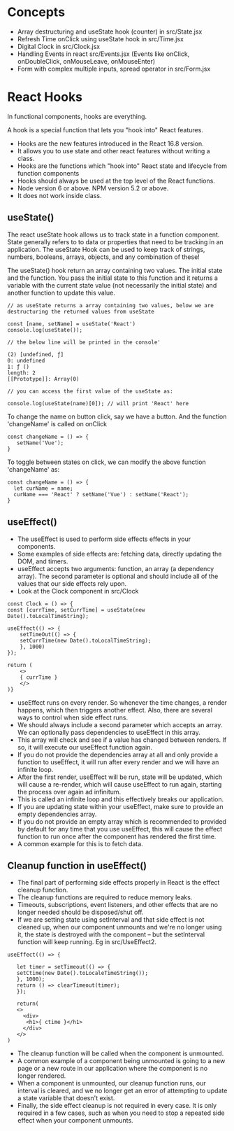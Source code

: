 # Concepts

- Array destructuring and useState hook (counter) in src/State.jsx
- Refresh Time onClick using useState hook in src/Time.jsx
- Digital Clock in src/Clock.jsx
- Handling Events in react src/Events.jsx (Events like onClick, onDoubleClick, onMouseLeave, onMouseEnter)
- Form with complex multiple inputs, spread operator in src/Form.jsx  

# React Hooks

In functional components, hooks are everything.

A hook is a special function that lets you "hook into" React features.

- Hooks are the new features introduced in the React 16.8 version.
- It allows you to use state and other react features without writing a class. 
- Hooks are the functions which "hook into" React state and lifecycle from function components
- Hooks should always be used at the top level of the React functions.
- Node version  6 or above. NPM version 5.2 or above.
- It does not work inside class.

## useState()

The react useState hook allows us to track state in a function component. State generally refers to to data or properties that need to be tracking in an application. The useState Hook can be used to keep track of strings, numbers, booleans, arrays, objects, and any combination of these!

The useState() hook return an array containing two values. The initial state and the function. You pass the initial state to this function and it returns a variable with the current state value (not necessarily the initial state) and another function to update this value.

```
// as useState returns a array containing two values, below we are destructuring the returned values from useState

const [name, setName] = useState('React') 
console.log(useState());

// the below line will be printed in the console'

(2) [undefined, ƒ]
0: undefined
1: ƒ ()
length: 2
[[Prototype]]: Array(0)

// you can access the first value of the useState as:

console.log(useState(name)[0]); // will print 'React' here
```

To change the name on button click, say we have a button. And the function 'changeName' is called on onClick
 ```
 const changeName = () => {
    setName('Vue');
 }
 ```
 To toggle between states on click, we can modify the above function 'changeName' as:
 ```
 const changeName = () => {
   let curName = name;
   curName === 'React' ? setName('Vue') : setName('React');
 }
 ```
 ## useEffect()
 
- The useEffect is used to perform side effects effects in your components. 
- Some examples of side effects are: fetching data, directly updating the DOM, and timers.
- useEffect accepts two arguments: function, an array (a dependency array). The second parameter is optional and should include all of the values that our side effects rely upon.
- Look at the Clock component in src/Clock
```
const Clock = () => {
const [currTime, setCurrTime] = useState(new Date().toLocalTimeString);

useEffect(() => {
    setTimeOut(() => {
    setCurrTime(new Date().toLocalTimeString);
    }, 1000)
});

return (
    <>
    { currTime }
    </>
)}
```
- useEffect runs on every render. So whenever the time changes, a render happens, which then triggers another effect. Also, there are several ways to control when side effect runs.
-  We should always include a second parameter which accepts an array. We can optionally pass dependencies to useEffect in this array.
- This array will check and see if a value has changed between renders. If so, it will execute our useEffect function again.
- If you do not provide the dependencies array at all and only provide a function to useEffect, it will run after every render and we will have an infinite loop.
- After the first render, useEffect will be run, state will be updated, which will cause a re-render, which will cause useEffect to run again, starting the process over again ad infinitum.
- This is called an infinite loop and this effectively breaks our application.
- If you are updating state within your useEffect, make sure to provide an empty dependencies array.
- If you do not provide an empty array which is recommended to provided by default for any time that you use useEffect, this will cause the effect function to run once after the component has rendered the first time.
- A common example for this is to fetch data.

## Cleanup function in useEffect()

- The final part of performing side effects properly in React is the effect cleanup function.
- The cleanup functions are required to reduce memory leaks.
- Timeouts, subscriptions, event listeners, and other effects that are no longer needed should be disposed/shut off.
- If we are setting state using setInterval and that side effect is not cleaned up, when our component unmounts and we're no longer using it, the state is destroyed with the component – but the setInterval function will keep running. Eg in src/UseEffect2.
```
useEffect(() => {

   let timer = setTimeout(() => {
   setCtime(new Date().toLocaleTimeString());
   }, 1000);
   return () => clearTimeout(timer);
   });
   
   return(
   <>
     <div>
      <h1>{ ctime }</h1>
     </div>
   </>
)
```
- The cleanup function will be called when the component is unmounted.
- A common example of a component being unmounted is going to a new page or a new route in our application where the component is no longer rendered.
- When a component is unmounted, our cleanup function runs, our interval is cleared, and we no longer get an error of attempting to update a state variable that doesn't exist.
- Finally, the side effect cleanup is not required in every case. It is only required in a few cases, such as when you need to stop a repeated side effect when your component unmounts.
 

